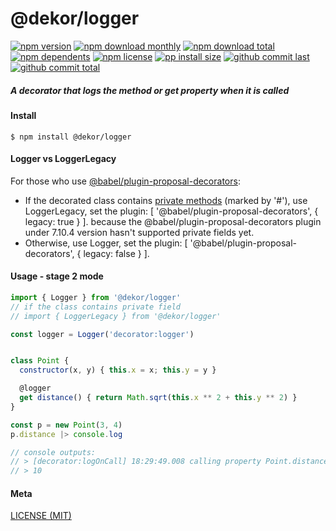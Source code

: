 # @dekor/logger

[![npm version][badge-npm-version]][url-npm]
[![npm download monthly][badge-npm-download-monthly]][url-npm]
[![npm download total][badge-npm-download-total]][url-npm]
[![npm dependents][badge-npm-dependents]][url-github]
[![npm license][badge-npm-license]][url-npm]
[![pp install size][badge-pp-install-size]][url-pp]
[![github commit last][badge-github-last-commit]][url-github]
[![github commit total][badge-github-commit-count]][url-github]

[//]: <> (Shields)
[badge-npm-version]: https://flat.badgen.net/npm/v/@dekor/logger
[badge-npm-download-monthly]: https://flat.badgen.net/npm/dm/@dekor/logger
[badge-npm-download-total]:https://flat.badgen.net/npm/dt/@dekor/logger
[badge-npm-dependents]: https://flat.badgen.net/npm/dependents/@dekor/logger
[badge-npm-license]: https://flat.badgen.net/npm/license/@dekor/logger
[badge-pp-install-size]: https://flat.badgen.net/packagephobia/install/@dekor/logger
[badge-github-last-commit]: https://flat.badgen.net/github/last-commit/hoyeungw/dekor
[badge-github-commit-count]: https://flat.badgen.net/github/commits/hoyeungw/dekor

[//]: <> (Link)
[url-npm]: https://npmjs.org/package/@dekor/logger
[url-pp]: https://packagephobia.now.sh/result?p=@dekor/logger
[url-github]: https://github.com/hoyeungw/dekor

##### A decorator that logs the method or get property when it is called

#### Install
```console
$ npm install @dekor/logger
```

#### Logger vs LoggerLegacy
For those who use [@babel/plugin-proposal-decorators](https://babeljs.io/docs/en/babel-plugin-proposal-decorators):

- If the decorated class contains [private methods](https://github.com/tc39/proposal-private-methods) (marked by '#'),
use LoggerLegacy, set the plugin: [ '@babel/plugin-proposal-decorators', { legacy: true } ].
because the @babel/plugin-proposal-decorators plugin under 7.10.4 version hasn't supported private fields yet.
- Otherwise, use Logger, set the plugin: [ '@babel/plugin-proposal-decorators', { legacy: false } ].

#### Usage - stage 2 mode
```js
import { Logger } from '@dekor/logger'
// if the class contains private field
// import { LoggerLegacy } from '@dekor/logger'

const logger = Logger('decorator:logger')


class Point {
  constructor(x, y) { this.x = x; this.y = y }

  @logger
  get distance() { return Math.sqrt(this.x ** 2 + this.y ** 2) }
}

const p = new Point(3, 4)
p.distance |> console.log

// console outputs:
// > [decorator:logOnCall] 18:29:49.008 calling property Point.distance
// > 10
```

#### Meta
[LICENSE (MIT)](LICENSE)
